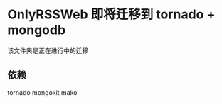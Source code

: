 OnlyRSSWeb 即将迁移到 tornado + mongodb
=========================================

该文件夹是正在进行中的迁移

## 依赖
tornado
mongokit
mako
